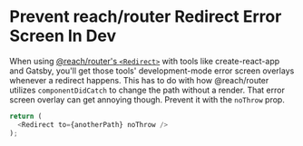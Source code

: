 # Prevent reach/router Redirect Error Screen In Dev

When using [@reach/router's
`<Redirect>`](https://reach.tech/router/api/Redirect) with tools like
create-react-app and Gatsby, you'll get those tools' development-mode error
screen overlays whenever a redirect happens. This has to do with how
@reach/router utilizes `componentDidCatch` to change the path without a
render. That error screen overlay can get annoying though. Prevent it with
the `noThrow` prop.

```javascript
return (
  <Redirect to={anotherPath} noThrow />
);
```
